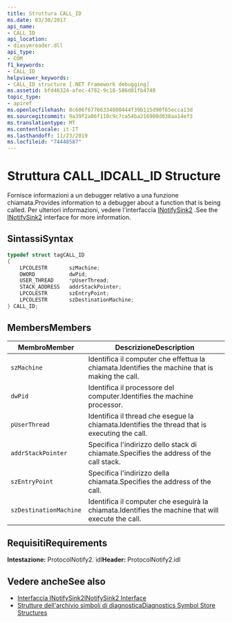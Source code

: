 ```yaml
---
title: Struttura CALL_ID
ms.date: 03/30/2017
api_name:
- CALL_ID
api_location:
- diasymreader.dll
api_type:
- COM
f1_keywords:
- CALL_ID
helpviewer_keywords:
- CALL_ID structure [.NET Framework debugging]
ms.assetid: bfd46324-afec-4782-9c18-586d81fb4740
topic_type:
- apiref
ms.openlocfilehash: 8c606f67766334800444f39b115d90f65ecca13d
ms.sourcegitcommit: 9a39f2a06f110c9c7ca54ba216900d038aa14ef3
ms.translationtype: MT
ms.contentlocale: it-IT
ms.lasthandoff: 11/23/2019
ms.locfileid: "74448587"
---
```

# <a name="call_id-structure"></a><span data-ttu-id="fa802-102">Struttura CALL_ID</span><span class="sxs-lookup"><span data-stu-id="fa802-102">CALL_ID Structure</span></span>
<span data-ttu-id="fa802-103">Fornisce informazioni a un debugger relativo a una funzione chiamata.</span><span class="sxs-lookup"><span data-stu-id="fa802-103">Provides information to a debugger about a function that is being called.</span></span> <span data-ttu-id="fa802-104">Per ulteriori informazioni, vedere l'interfaccia [INotifySink2](../../../../docs/framework/unmanaged-api/diagnostics/inotifysink2-interface.md) .</span><span class="sxs-lookup"><span data-stu-id="fa802-104">See the [INotifySink2](../../../../docs/framework/unmanaged-api/diagnostics/inotifysink2-interface.md) interface for more information.</span></span>  
  
## <a name="syntax"></a><span data-ttu-id="fa802-105">Sintassi</span><span class="sxs-lookup"><span data-stu-id="fa802-105">Syntax</span></span>  
  
```cpp  
typedef struct tagCALL_ID  
{  
    LPCOLESTR       szMachine;  
    DWORD           dwPid;  
    USER_THREAD     *pUserThread;  
    STACK_ADDRESS   addrStackPointer;  
    LPCOLESTR       szEntryPoint;  
    LPCOLESTR       szDestinationMachine;  
} CALL_ID;  
```  
  
## <a name="members"></a><span data-ttu-id="fa802-106">Members</span><span class="sxs-lookup"><span data-stu-id="fa802-106">Members</span></span>  
  
|<span data-ttu-id="fa802-107">Membro</span><span class="sxs-lookup"><span data-stu-id="fa802-107">Member</span></span>|<span data-ttu-id="fa802-108">Descrizione</span><span class="sxs-lookup"><span data-stu-id="fa802-108">Description</span></span>|  
|------------|-----------------|  
|`szMachine`|<span data-ttu-id="fa802-109">Identifica il computer che effettua la chiamata.</span><span class="sxs-lookup"><span data-stu-id="fa802-109">Identifies the machine that is making the call.</span></span>|  
|`dwPid`|<span data-ttu-id="fa802-110">Identifica il processore del computer.</span><span class="sxs-lookup"><span data-stu-id="fa802-110">Identifies the machine processor.</span></span>|  
|`pUserThread`|<span data-ttu-id="fa802-111">Identifica il thread che esegue la chiamata.</span><span class="sxs-lookup"><span data-stu-id="fa802-111">Identifies the thread that is executing the call.</span></span>|  
|`addrStackPointer`|<span data-ttu-id="fa802-112">Specifica l'indirizzo dello stack di chiamate.</span><span class="sxs-lookup"><span data-stu-id="fa802-112">Specifies the address of the call stack.</span></span>|  
|`szEntryPoint`|<span data-ttu-id="fa802-113">Specifica l'indirizzo della chiamata.</span><span class="sxs-lookup"><span data-stu-id="fa802-113">Specifies the address of the call.</span></span>|  
|`szDestinationMachine`|<span data-ttu-id="fa802-114">Identifica il computer che eseguirà la chiamata.</span><span class="sxs-lookup"><span data-stu-id="fa802-114">Identifies the machine that will execute the call.</span></span>|  
  
## <a name="requirements"></a><span data-ttu-id="fa802-115">Requisiti</span><span class="sxs-lookup"><span data-stu-id="fa802-115">Requirements</span></span>  
 <span data-ttu-id="fa802-116">**Intestazione:** ProtocolNotify2. idl</span><span class="sxs-lookup"><span data-stu-id="fa802-116">**Header:** ProtocolNotify2.idl</span></span>  
  
## <a name="see-also"></a><span data-ttu-id="fa802-117">Vedere anche</span><span class="sxs-lookup"><span data-stu-id="fa802-117">See also</span></span>

- [<span data-ttu-id="fa802-118">Interfaccia INotifySink2</span><span class="sxs-lookup"><span data-stu-id="fa802-118">INotifySink2 Interface</span></span>](../../../../docs/framework/unmanaged-api/diagnostics/inotifysink2-interface.md)
- [<span data-ttu-id="fa802-119">Strutture dell'archivio simboli di diagnostica</span><span class="sxs-lookup"><span data-stu-id="fa802-119">Diagnostics Symbol Store Structures</span></span>](../../../../docs/framework/unmanaged-api/diagnostics/diagnostics-symbol-store-structures.md)
